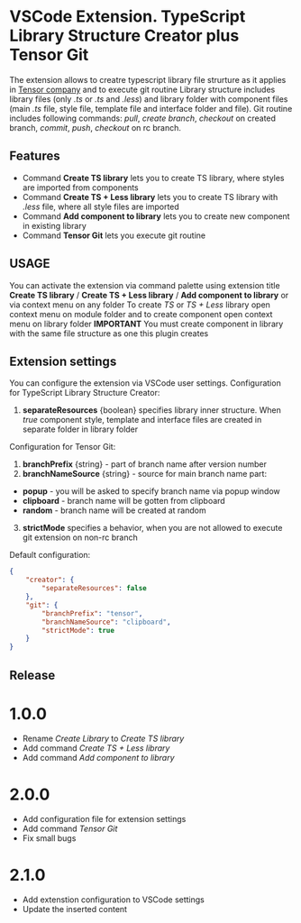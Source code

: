 # VSCode Extension. TypeScript Library Structure Creator plus Tensor Git

The extension allows to creatre typescript library file strurture as it applies in [Tensor company](https://tensor.ru/) and to execute git routine
Library structure includes library files (only *.ts* or *.ts* and *.less*) and library folder with component files (main *.ts* file, style file, template file and interface folder and file).
Git routine includes following commands: *pull*, *create branch*, *checkout* on created branch, *commit*, *push*, *checkout* on rc branch.

## Features

* Command **Create TS library** lets you to create TS library, where styles are imported from components
* Command **Create TS + Less library** lets you to create TS library with *.less* file, where all style files are imported
* Command **Add component to library** lets you to create new component in existing library
* Command **Tensor Git** lets you execute git routine

## USAGE

You can activate the extension via command palette using extension title **Create TS library** / **Create TS + Less library** / **Add component to library** or via context menu on any folder
To create *TS* or *TS + Less* library open context menu on module folder and to create component open context menu on library folder
**IMPORTANT** You must create component in library with the same file structure as one this plugin creates

## Extension settings

You can configure the extension via VSCode user settings.
Configuration for TypeScript Library Structure Creator:
1. **separateResources** {boolean} specifies library inner structure. When *true* component style, template and interface files are created in separate folder in library folder

Configuration for Tensor Git:
1. **branchPrefix** {string} - part of branch name after version number
2. **branchNameSource** {string} - source for main branch name part:
* **popup** - you will be asked to specify branch name via popup window
* **clipboard** - branch name will be gotten from clipboard
* **random** - branch name will be created at random
3. **strictMode** specifies a behavior, when you are not allowed to execute git extension on non-rc branch

Default configuration:
```JSON
{
    "creator": {
        "separateResources": false
    },
    "git": {
        "branchPrefix": "tensor",
        "branchNameSource": "clipboard",
        "strictMode": true
    }
}
```

## Release

# 1.0.0

* Rename *Create Library* to *Create TS library*
* Add command *Create TS + Less library*
* Add command *Add component to library*

# 2.0.0

* Add configuration file for extension settings
* Add command *Tensor Git*
* Fix small bugs

# 2.1.0

* Add extenstion configuration to VSCode settings
* Update the inserted content
